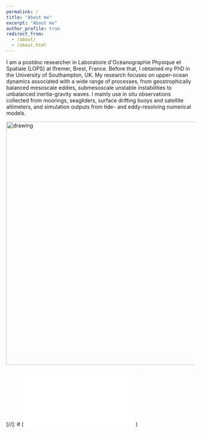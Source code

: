 ```yaml
---
permalink: /
title: "About me"
excerpt: "About me"
author_profile: true
redirect_from: 
  - /about/
  - /about.html
---
```


I am a postdoc researcher in Laboratoire d'Océanographie Physique et Spatiale (LOPS) at Ifremer, Brest, France. Before that, I obtained my PhD in the University of Southampton, UK. My research focuses on upper-ocean dynamics associated with a wide range of processes, from geostrophically balanced mesoscale eddies, submesoscale unstable instabilities to unbalanced inertia-gravity waves. I mainly use in situ observations collected from moorings, seagliders, surface drifting buoys and satellite altimeters, and simulation outputs from tide- and eddy-resolving numerical models. 


<img src="xyu.pdf" alt="drawing" width="650"/>

[//]: # (![me](xyu.pdf))

